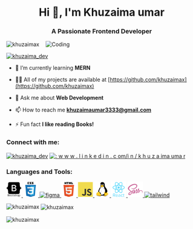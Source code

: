 <h1 align="center">Hi 👋, I'm Khuzaima umar</h1>
<h3 align="center">A Passionate Frontend Developer</h3>
<img align="right" alt="Coding" width="400" src="https://mir-s3-cdn-cf.behance.net/project_modules/disp/601014116770475.6068beff4640a.gif">

<p align="left"> <img src="https://komarev.com/ghpvc/?username=khuzaimax&label=Profile%20views&color=0e75b6&style=flat" alt="khuzaimax" /> </p>

<p align="left"> <a href="https://twitter.com/khuzaima_dev" target="blank"><img src="https://img.shields.io/twitter/follow/khuzaima_dev?logo=twitter&style=for-the-badge" alt="khuzaima_dev" /></a> </p>

- 🌱 I’m currently learning **MERN**

- 👨‍💻 All of my projects are available at [https://github.com/khuzaimax](https://github.com/khuzaimax)

- 💬 Ask me about **Web Development**

- 📫 How to reach me **khuzaimaumar3333@gmail.com**

- ⚡ Fun fact **I like reading Books!**

<h3 align="left">Connect with me:</h3>
<p align="left">
<a href="https://twitter.com/khuzaima_dev" target="blank"><img align="center" src="https://raw.githubusercontent.com/rahuldkjain/github-profile-readme-generator/master/src/images/icons/Social/twitter.svg" alt="khuzaima_dev" height="30" width="40" /></a>
<a href="https://linkedin.com/in/: www.linkedin.com/in/khuzaimaumar" target="blank"><img align="center" src="https://raw.githubusercontent.com/rahuldkjain/github-profile-readme-generator/master/src/images/icons/Social/linked-in-alt.svg" alt=": w w w . l i n k e d i n . c om/i n / k h u z a ima uma r" height="30" width="40" /></a>
</p>

<h3 align="left">Languages and Tools:</h3>
<p align="left"> <a href="https://getbootstrap.com" target="_blank" rel="noreferrer"> <img src="https://raw.githubusercontent.com/devicons/devicon/master/icons/bootstrap/bootstrap-plain-wordmark.svg" alt="bootstrap" width="40" height="40"/> </a> <a href="https://www.w3schools.com/css/" target="_blank" rel="noreferrer"> <img src="https://raw.githubusercontent.com/devicons/devicon/master/icons/css3/css3-original-wordmark.svg" alt="css3" width="40" height="40"/> </a> <a href="https://www.figma.com/" target="_blank" rel="noreferrer"> <img src="https://www.vectorlogo.zone/logos/figma/figma-icon.svg" alt="figma" width="40" height="40"/> </a> <a href="https://www.w3.org/html/" target="_blank" rel="noreferrer"> <img src="https://raw.githubusercontent.com/devicons/devicon/master/icons/html5/html5-original-wordmark.svg" alt="html5" width="40" height="40"/> </a> <a href="https://developer.mozilla.org/en-US/docs/Web/JavaScript" target="_blank" rel="noreferrer"> <img src="https://raw.githubusercontent.com/devicons/devicon/master/icons/javascript/javascript-original.svg" alt="javascript" width="40" height="40"/> </a> <a href="https://www.linux.org/" target="_blank" rel="noreferrer"> <img src="https://raw.githubusercontent.com/devicons/devicon/master/icons/linux/linux-original.svg" alt="linux" width="40" height="40"/> </a> <a href="https://reactjs.org/" target="_blank" rel="noreferrer"> <img src="https://raw.githubusercontent.com/devicons/devicon/master/icons/react/react-original-wordmark.svg" alt="react" width="40" height="40"/> </a> <a href="https://sass-lang.com" target="_blank" rel="noreferrer"> <img src="https://raw.githubusercontent.com/devicons/devicon/master/icons/sass/sass-original.svg" alt="sass" width="40" height="40"/> </a> <a href="https://tailwindcss.com/" target="_blank" rel="noreferrer"> <img src="https://www.vectorlogo.zone/logos/tailwindcss/tailwindcss-icon.svg" alt="tailwind" width="40" height="40"/> </a> </p>

<p><img align="left" src="https://github-readme-stats.vercel.app/api/top-langs?username=khuzaimax&show_icons=true&locale=en&layout=compact" alt="khuzaimax" /></p>

<p>&nbsp;<img align="center" src="https://github-readme-stats.vercel.app/api?username=khuzaimax&show_icons=true&locale=en" alt="khuzaimax" /></p>

<p><img align="center" src="https://github-readme-streak-stats.herokuapp.com/?user=khuzaimax&" alt="khuzaimax" /></p>
